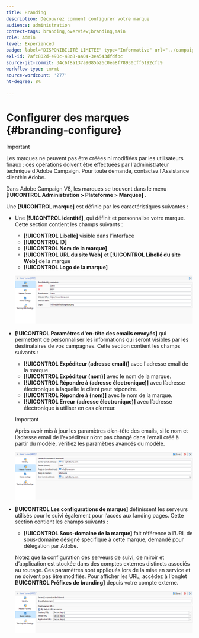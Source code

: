 ```yaml
---
title: Branding
description: Découvrez comment configurer votre marque
audience: administration
context-tags: branding,overview;branding,main
role: Admin
level: Experienced
badge: label="DISPONIBILITÉ LIMITÉE" type="Informative" url="../campaign-standard-migration-home.md" tooltip="Limité aux utilisateurs migrés Campaign Standard"
exl-id: 7afc802d-e90c-48c8-aa04-3ea543dfdfbc
source-git-commit: 34c6f8a137a9085b26c0ea8f78930cff6192cfc9
workflow-type: tm+mt
source-wordcount: '277'
ht-degree: 8%

---
```


# Configurer des marques {#branding-configure}

>[!IMPORTANT]
>
>Les marques ne peuvent pas être créées ni modifiées par les utilisateurs finaux : ces opérations doivent être effectuées par l&#39;administrateur technique d&#39;Adobe Campaign. Pour toute demande, contactez l&#39;Assistance clientèle Adobe.

Dans Adobe Campaign V8, les marques se trouvent dans le menu **[!UICONTROL Administration > Plateforme > Marques]** .

Une **[!UICONTROL marque]** est définie par les caractéristiques suivantes :

* Une **[!UICONTROL identité]**, qui définit et personnalise votre marque. Cette section contient les champs suivants :

   * **[!UICONTROL Libellé]** visible dans l’interface
   * **[!UICONTROL ID]**
   * **[!UICONTROL Nom de la marque]**
   * **[!UICONTROL URL du site Web]** et **[!UICONTROL Libellé du site Web]** de la marque
   * **[!UICONTROL Logo de la marque]**

  ![](assets/branding_1.png)

* **[!UICONTROL Paramètres d&#39;en-tête des emails envoyés]** qui permettent de personnaliser les informations qui seront visibles par les destinataires de vos campagnes. Cette section contient les champs suivants :

   * **[!UICONTROL Expéditeur (adresse email)]** avec l&#39;adresse email de la marque.
   * **[!UICONTROL Expéditeur (nom)]** avec le nom de la marque.
   * **[!UICONTROL Répondre à (adresse électronique)]** avec l’adresse électronique à laquelle le client peut répondre.
   * **[!UICONTROL Répondre à (nom)]** avec le nom de la marque.
   * **[!UICONTROL Erreur (adresse électronique)]** avec l’adresse électronique à utiliser en cas d’erreur.

  >[!IMPORTANT]
  >
  >Après avoir mis à jour les paramètres d’en-tête des emails, si le nom et l’adresse email de l’expéditeur n’ont pas changé dans l’email créé à partir du modèle, vérifiez les paramètres avancés du modèle.

  ![](assets/branding_2.png)

* **[!UICONTROL Les configurations de marque]** définissent les serveurs utilisés pour le suivi également pour l’accès aux landing pages. Cette section contient les champs suivants :

   * **[!UICONTROL Sous-domaine de la marque]** fait référence à l’URL de sous-domaine désigné spécifique à cette marque, demandé pour délégation par Adobe.

  Notez que la configuration des serveurs de suivi, de miroir et d’application est stockée dans des comptes externes distincts associés au routage. Ces paramètres sont appliqués lors de la mise en service et ne doivent pas être modifiés. Pour afficher les URL, accédez à l&#39;onglet **[!UICONTROL Préfixes de branding]** depuis votre compte externe.

  ![](assets/branding_3.png)

<!--![](assets/branding_05.png)-->

<!--
* **[!UICONTROL Tracking URL configs]**, which defines the configuration of the URLs tracking for your brand.

  The additional parameters that allow the links to be tracked on external systems such as Web Analytics tools like Adobe Analytics or Google Analytics are defined here.
-->

